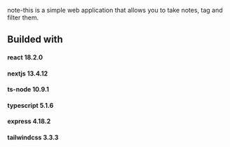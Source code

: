 note-this is a simple web application that allows you to take notes, tag and filter them.

## Builded with
#### react 18.2.0
#### nextjs 13.4.12
#### ts-node 10.9.1
#### typescript 5.1.6
#### express 4.18.2
#### tailwindcss 3.3.3
